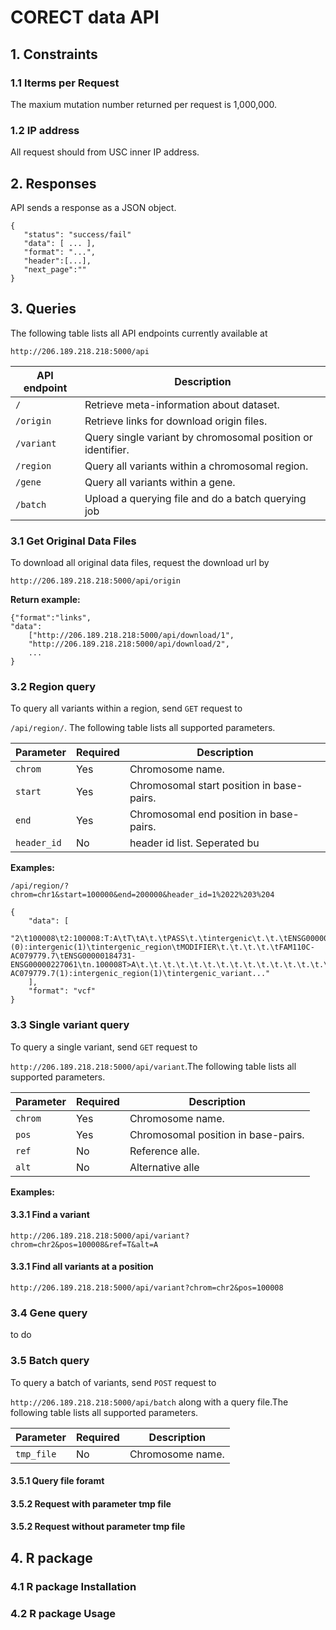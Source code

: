 # CORECT data API

## 1. Constraints

### 1.1 Iterms per Request

The maxium mutation number returned per request is 1,000,000.


### 1.2 IP address

All request should from USC inner IP address.



## 2. Responses
API sends a response as a JSON object.

~~~
{
   "status": "success/fail"
   "data": [ ... ],
   "format": "...",
   "header":[...],
   "next_page":""
}
~~~
## 3. Queries

The following table lists all API endpoints currently available at 

`http://206.189.218.218:5000/api`

|API endpoint| Description|
|------------|---------|
|`/`| Retrieve meta-information about dataset.|
|`/origin`| Retrieve  links for download origin files.|
|`/variant`|Query single variant by chromosomal position or identifier.|
|`/region`|Query all variants within a chromosomal region.|
|`/gene`|Query all variants within a gene.|
|`/batch`|Upload a querying file and do a batch querying job|

### 3.1 Get Original Data Files

To download all original data files, request the download url by 

`http://206.189.218.218:5000/api/origin`

**Return example:**

~~~
{"format":"links",
"data":
	["http://206.189.218.218:5000/api/download/1",
	"http://206.189.218.218:5000/api/download/2",
	...
}
~~~

### 3.2 Region query

To query all variants within a region, send `GET` request to 

`/api/region/`. The following table lists all supported parameters.

|Parameter | Required | Description |
|------------|---------|----|
|`chrom `| Yes|Chromosome name.|
|`start`| Yes |Chromosomal start position in base-pairs.|
|`end`| Yes |Chromosomal end position in base-pairs.|
|`header_id`|No|header id list. Seperated bu ` `|
**Examples:**

`/api/region/?chrom=chr1&start=100000&end=200000&header_id=1%2022%203%204`

~~~
{
    "data": [
        "2\t100008\t2:100008:T:A\tT\tA\t.\tPASS\t.\tintergenic\t.\t.\tENSG00000184731:ENST00000327669(dist=53623),ENSG00000227061:ENST00000437798(dist=97561)\t.\t.\t.\t.(0):intergenic(1)\tintergenic_region\tMODIFIER\t.\t.\t.\t.\tFAM110C-AC079779.7\tENSG00000184731-ENSG00000227061\tn.100008T>A\t.\t.\t.\t.\t.\t.\t.\t.\t.\t.\t.\t.\t.\t.\t.\tFAM110C-AC079779.7(1):intergenic_region(1)\tintergenic_variant..."
    ],
    "format": "vcf"
}
~~~

### 3.3 Single variant query
To query a single variant, send `GET` request to 

`http://206.189.218.218:5000/api/variant`.The following table lists all supported parameters.

|Parameter | Required | Description |
|------------|---------|----|
|`chrom `| Yes|Chromosome name.|
|`pos`| Yes |Chromosomal position in base-pairs.|
|`ref`| No |Reference alle.|
|`alt`|No|Alternative alle|

**Examples:**

#### 3.3.1 	Find a variant 

`http://206.189.218.218:5000/api/variant?chrom=chr2&pos=100008&ref=T&alt=A`


#### 3.3.1 	Find all variants at a position 
`http://206.189.218.218:5000/api/variant?chrom=chr2&pos=100008`

### 3.4 Gene query

to do

### 3.5 Batch query
To query a batch of variants, send `POST` request to 

`http://206.189.218.218:5000/api/batch` along with a query file.The following table lists all supported parameters.

|Parameter | Required | Description |
|------------|---------|----|
|`tmp_file `| No|Chromosome name.|


#### 3.5.1 Query file foramt
#### 3.5.2 Request with parameter tmp file
#### 3.5.2 Request without parameter tmp file
## 4. R package
### 4.1 R package Installation
### 4.2 R package Usage
